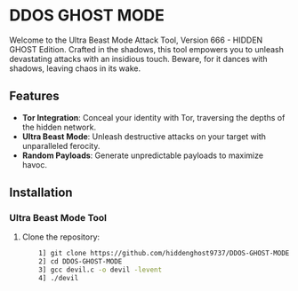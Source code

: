 # DDOS GHOST MODE

Welcome to the Ultra Beast Mode Attack Tool, Version 666 - HIDDEN GHOST Edition. Crafted in the shadows, this tool empowers you to unleash devastating attacks with an insidious touch. Beware, for it dances with shadows, leaving chaos in its wake.

## Features

- **Tor Integration**: Conceal your identity with Tor, traversing the depths of the hidden network.
- **Ultra Beast Mode**: Unleash destructive attacks on your target with unparalleled ferocity.
- **Random Payloads**: Generate unpredictable payloads to maximize havoc.

## Installation

### Ultra Beast Mode Tool

1. Clone the repository:

   ```bash
       1] git clone https://github.com/hiddenghost9737/DDOS-GHOST-MODE.git
       2] cd DDOS-GHOST-MODE
       3] gcc devil.c -o devil -levent
       4] ./devil
    
    
